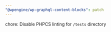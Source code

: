 ```yaml
---
"@wpengine/wp-graphql-content-blocks": patch
---
```


chore: Disable PHPCS linting for `/tests` directory
